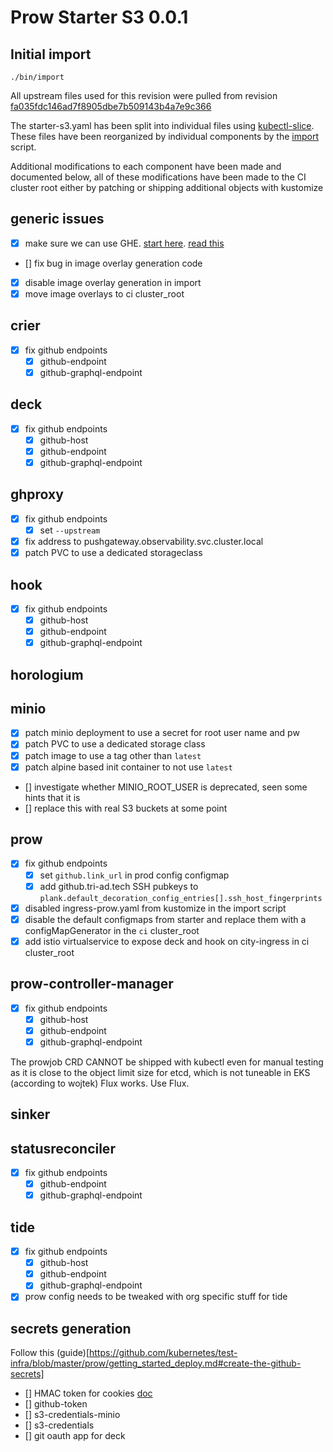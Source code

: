 # Prow Starter S3 0.0.1

## Initial import

```
./bin/import
```

All upstream files used for this revision were pulled from revision [fa035fdc146ad7f8905dbe7b509143b4a7e9c366](https://github.com/kubernetes/test-infra/commit/fa035fdc146ad7f8905dbe7b509143b4a7e9c366) 

The starter-s3.yaml has been split into individual files using [kubectl-slice](https://github.com/patrickdappollonio/kubectl-slice/releases/tag/v1.2.3).
These files have been reorganized by individual components by the [import](bin/import) script.

Additional modifications to each component have been made and documented below, all of these modifications have been made to the CI cluster root either by patching or shipping additional objects with kustomize

## generic issues

- [x] make sure we can use GHE. [start here](https://github.com/kubernetes/test-infra/tree/master/prow/git/v2). [read this](https://github.com/kubernetes/test-infra/blob/master/prow/getting_started_deploy.md#deploying-with-github-enterprise)
- [] fix bug in image overlay generation code
- [x] disable image overlay generation in import
- [x] move image overlays to ci cluster_root

## crier

- [x] fix github endpoints
  - [x] github-endpoint
  - [x] github-graphql-endpoint

## deck

- [x] fix github endpoints
  - [x] github-host
  - [x] github-endpoint
  - [x] github-graphql-endpoint

## ghproxy

- [x] fix github endpoints
  - [x] set `--upstream`
- [x] fix address to pushgateway.observability.svc.cluster.local
- [x] patch PVC to use a dedicated storageclass

## hook

- [x] fix github endpoints
  - [x] github-host
  - [x] github-endpoint
  - [x] github-graphql-endpoint

## horologium

## minio

- [x] patch minio deployment to use a secret for root user name and pw
- [x] patch PVC to use a dedicated storage class
- [x] patch image to use a tag other than `latest`
- [x] patch alpine based init container to not use `latest`
- [] investigate whether MINIO_ROOT_USER is deprecated, seen some hints that it is
- [] replace this with real S3 buckets at some point

## prow

- [x] fix github endpoints
  - [x] set `github.link_url` in prod config configmap
  - [x] add github.tri-ad.tech SSH pubkeys to `plank.default_decoration_config_entries[].ssh_host_fingerprints`
- [x] disabled ingress-prow.yaml from kustomize in the import script
- [x] disable the default configmaps from starter and replace them with a configMapGenerator in the `ci` cluster_root
- [x] add istio virtualservice to expose deck and hook on city-ingress in ci cluster_root

## prow-controller-manager

- [x] fix github endpoints
  - [x] github-host
  - [x] github-endpoint
  - [x] github-graphql-endpoint

The prowjob CRD CANNOT be shipped with kubectl even for manual testing as it is close to the object limit size for etcd, which is not tuneable in EKS (according to wojtek)
Flux works. Use Flux.

## sinker

## statusreconciler

- [x] fix github endpoints
  - [x] github-endpoint
  - [x] github-graphql-endpoint

## tide

- [x] fix github endpoints
  - [x] github-host
  - [x] github-endpoint
  - [x] github-graphql-endpoint
- [X]  prow config needs to be tweaked with org specific stuff for tide

## secrets generation

Follow this (guide)[https://github.com/kubernetes/test-infra/blob/master/prow/getting_started_deploy.md#create-the-github-secrets]

* [] HMAC token for cookies [doc]()
* [] github-token
* [] s3-credentials-minio
* [] s3-credentials
* [] git oauth app for deck
